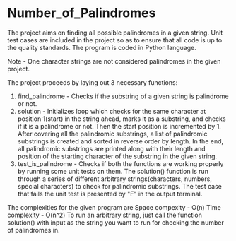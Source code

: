 # Number_of_Palindromes
The project aims on finding all possible palindromes in a given string. Unit test cases are included in the project so as to ensure that all code is up to the quality standards. The program is coded in Python language.

Note - One character strings are not considered palindromes in the given project.


The project proceeds by laying out 3 necessary functions:
1. find_palindrome - Checks if the substring of a given string is palindrome or not.
2. solution - Initializes loop which checks for the same character at position 1(start) in the string ahead, marks it as a substring, and checks if it is a palindrome or not. Then the start position is incremented by 1. After covering all the palindromic substrings, a list of palindromic substrings is created and sorted in reverse order by length. In the end, all palindromic substrings are printed along with their length and position of the starting character of the substring in the given string.
3. test_is_palindrome - Checks if both the functions are working properly by running some unit tests on them. The solution() function is run through a series of different arbitrary strings(characters, numbers, special characters) to check for palindromic substrings. The test case that fails the unit test is presented by "F" in the output terminal.

The complexities for the given program are
Space compexity - O(n)
Time complexity - O(n^2)
To run an arbitrary string, just call the function solution() with input as the string you want to run for checking the number of palindromes in.
